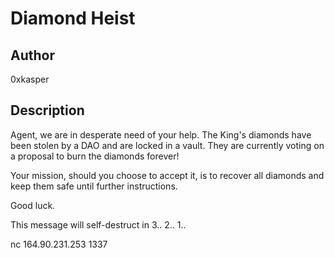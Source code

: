 # Diamond Heist

## Author

0xkasper

## Description

Agent, we are in desperate need of your help. The King's diamonds have been stolen by a DAO and are locked in a vault. They are currently voting on a proposal to burn the diamonds forever!

Your mission, should you choose to accept it, is to recover all diamonds and keep them safe until further instructions.

Good luck.

This message will self-destruct in 3.. 2.. 1..

nc 164.90.231.253 1337
